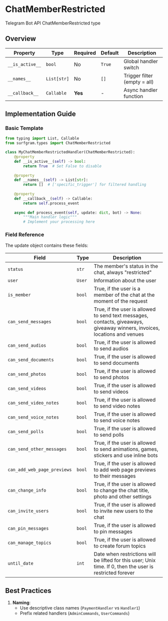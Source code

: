 # ChatMemberRestricted

Telegram Bot API ChatMemberRestricted type

## Overview

| Property        | Type               | Required | Default | Description                              |
|-----------------|--------------------|----------|---------|------------------------------------------|
| `__is_active__` | `bool`             | No       | `True`  | Global handler switch                   |
| `__names__`     | `List[str]`        | No       | `[]`    | Trigger filter (empty = all)            |
| `__callback__`  | `Callable`         | **Yes**  | -       | Async handler function                  |

## Implementation Guide

### Basic Template

```python
from typing import List, Callable
from surfgram.types import ChatMemberRestricted

class MyChatMemberRestrictedHandler(ChatMemberRestricted):    
    @property
    def __is_active__(self) -> bool:
        return True  # Set False to disable
        
    @property
    def __names__(self) -> List[str]:
        return []  # ['specific_trigger'] for filtered handling
        
    @property
    def __callback__(self) -> Callable:
        return self.process_event
        
    async def process_event(self, update: dict, bot) -> None:
        """Main handler logic"""
        # Implement your processing here
```

### Field Reference

The update object contains these fields:

| Field          | Type              | Description                     |
|----------------|-------------------|---------------------------------|
| `status` | `str` | The member's status in the chat, always "restricted" |
| `user` | `User` | Information about the user |
| `is_member` | `bool` | True, if the user is a member of the chat at the moment of the request |
| `can_send_messages` | `bool` | True, if the user is allowed to send text messages, contacts, giveaways, giveaway winners, invoices, locations and venues |
| `can_send_audios` | `bool` | True, if the user is allowed to send audios |
| `can_send_documents` | `bool` | True, if the user is allowed to send documents |
| `can_send_photos` | `bool` | True, if the user is allowed to send photos |
| `can_send_videos` | `bool` | True, if the user is allowed to send videos |
| `can_send_video_notes` | `bool` | True, if the user is allowed to send video notes |
| `can_send_voice_notes` | `bool` | True, if the user is allowed to send voice notes |
| `can_send_polls` | `bool` | True, if the user is allowed to send polls |
| `can_send_other_messages` | `bool` | True, if the user is allowed to send animations, games, stickers and use inline bots |
| `can_add_web_page_previews` | `bool` | True, if the user is allowed to add web page previews to their messages |
| `can_change_info` | `bool` | True, if the user is allowed to change the chat title, photo and other settings |
| `can_invite_users` | `bool` | True, if the user is allowed to invite new users to the chat |
| `can_pin_messages` | `bool` | True, if the user is allowed to pin messages |
| `can_manage_topics` | `bool` | True, if the user is allowed to create forum topics |
| `until_date` | `int` | Date when restrictions will be lifted for this user; Unix time. If 0, then the user is restricted forever |

## Best Practices

1. **Naming**: 
   - Use descriptive class names (`PaymentHandler` vs `Handler1`)
   - Prefix related handlers (`AdminCommands`, `UserCommands`)
